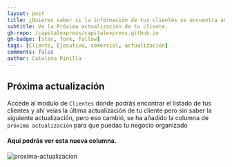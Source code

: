 ```yaml
---
layout: post
title: ¿Quieres saber si la información de tus clientes se encuentra actualizada?
subtitle: Ve la Próxima actualización de tu cliente.
gh-repo: /capitalexpress/capitalexpress.github.io
gh-badge: [star, fork, follow]
tags: [Cliente, Ejecutivo, comercial, actualización]
comments: false
author: Catalina Pinilla
---
```


## Próxima actualización

Accede al modulo de `Clientes` donde podrás encontrar el listado de tus clientes y ahí veías la última actualización de tu cliente pero sin saber la siguiente actualización, pero eso cambió, se ha añadido la columna de `próxima actualización` para que puedas tu negocio organizado

#### Aquí podrás ver esta nueva columna.

![proxima-actualizacion](https://cdn.capitalexpress.cl/img/proxima-actualizacion.jpg)
